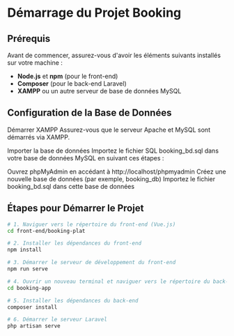 # Démarrage du Projet Booking

## Prérequis

Avant de commencer, assurez-vous d'avoir les éléments suivants installés sur votre machine :
- **Node.js** et **npm** (pour le front-end)
- **Composer** (pour le back-end Laravel)
- **XAMPP** ou un autre serveur de base de données MySQL

## Configuration de la Base de Données
Démarrer XAMPP
Assurez-vous que le serveur Apache et MySQL sont démarrés via XAMPP.

Importer la base de données
Importez le fichier SQL booking_bd.sql dans votre base de données MySQL en suivant ces étapes :

Ouvrez phpMyAdmin en accédant à http://localhost/phpmyadmin
Créez une nouvelle base de données (par exemple, booking_db)
Importez le fichier booking_bd.sql dans cette base de données

## Étapes pour Démarrer le Projet

```bash
# 1. Naviguer vers le répertoire du front-end (Vue.js)
cd front-end/booking-plat

# 2. Installer les dépendances du front-end
npm install

# 3. Démarrer le serveur de développement du front-end
npm run serve

# 4. Ouvrir un nouveau terminal et naviguer vers le répertoire du back-end (Laravel)
cd booking-app

# 5. Installer les dépendances du back-end
composer install

# 6. Démarrer le serveur Laravel
php artisan serve
